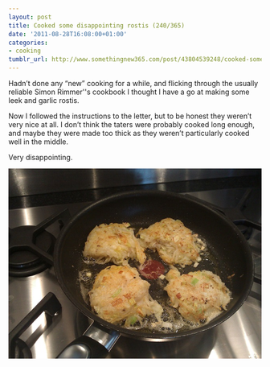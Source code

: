 ```yaml
---
layout: post
title: Cooked some disappointing rostis (240/365)
date: '2011-08-28T16:08:00+01:00'
categories:
- cooking
tumblr_url: http://www.somethingnew365.com/post/43804539248/cooked-some-disappointing-rostis-240365
---
```

Hadn’t done any “new” cooking for a while, and flicking through the usually reliable Simon Rimmer''s cookbook I thought I have a go at making some leek and garlic rostis.

Now I followed the instructions to the letter, but to be honest they weren’t very nice at all. I don’t think the taters were probably cooked long enough, and maybe they were made too thick as they weren’t particularly cooked well in the middle.

Very disappointing.

![Rostis](/images/tumblr_files/tumblr_miohnbbhQf1s6o6vno1_1280.jpg)
